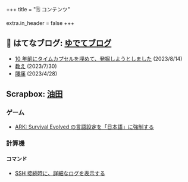 +++
title = "🗒 コンテンツ"

extra.in_header = false
+++

## 📒 はてなブログ: [ゆでてブログ](https://yudejp.hatenablog.jp)

- [10 年前にタイムカプセルを埋めて、発掘しようとしました](https://yudejp.hatenablog.jp/entry/2023/08/14/213246) (2023/8/14)
- [教え](https://yudejp.hatenablog.jp/entry/2023/07/30/164110) (2023/7/30)
- [腰痛](https://yudejp.hatenablog.jp/entry/2023/04/28/223323) (2023/4/28)

## Scrapbox: [油田](https://scrapbox.io/yude)

### ゲーム

- [ARK: Survival Evolved の言語設定を「日本語」に強制する](https://scrapbox.io/yude/ARK:_Survival_Evolved_%E8%A8%80%E8%AA%9E%E8%A8%AD%E5%AE%9A%E3%82%92%E6%97%A5%E6%9C%AC%E8%AA%9E%E3%81%AB%E5%BC%B7%E5%88%B6%E3%81%99%E3%82%8B)

### 計算機

#### コマンド

- [SSH 接続時に、詳細なログを表示する](https://scrapbox.io/yude/SSH_%E6%8E%A5%E7%B6%9A%E6%99%82%E3%81%AE%E8%A9%B3%E7%B4%B0%E3%81%AA%E3%83%AD%E3%82%B0%E3%82%92%E9%96%B2%E8%A6%A7%E3%81%99%E3%82%8B)
